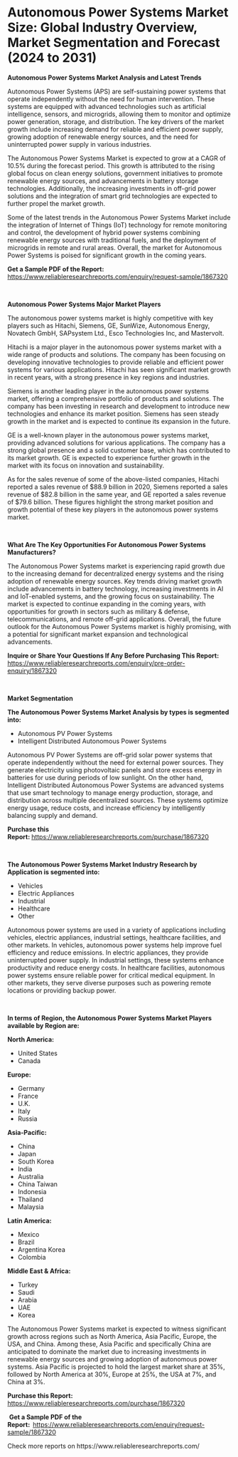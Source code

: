 <p><h1>Autonomous Power Systems Market Size: Global Industry Overview, Market Segmentation and Forecast (2024 to 2031)</h1></p><p><strong>Autonomous Power Systems Market Analysis and Latest Trends</strong></p>
<p><p>Autonomous Power Systems (APS) are self-sustaining power systems that operate independently without the need for human intervention. These systems are equipped with advanced technologies such as artificial intelligence, sensors, and microgrids, allowing them to monitor and optimize power generation, storage, and distribution. The key drivers of the market growth include increasing demand for reliable and efficient power supply, growing adoption of renewable energy sources, and the need for uninterrupted power supply in various industries.</p><p>The Autonomous Power Systems Market is expected to grow at a CAGR of 10.5% during the forecast period. This growth is attributed to the rising global focus on clean energy solutions, government initiatives to promote renewable energy sources, and advancements in battery storage technologies. Additionally, the increasing investments in off-grid power solutions and the integration of smart grid technologies are expected to further propel the market growth.</p><p>Some of the latest trends in the Autonomous Power Systems Market include the integration of Internet of Things (IoT) technology for remote monitoring and control, the development of hybrid power systems combining renewable energy sources with traditional fuels, and the deployment of microgrids in remote and rural areas. Overall, the market for Autonomous Power Systems is poised for significant growth in the coming years.</p></p>
<p><strong>Get a Sample PDF of the Report:&nbsp;</strong> <a href="https://www.reliableresearchreports.com/enquiry/request-sample/1867320">https://www.reliableresearchreports.com/enquiry/request-sample/1867320</a></p>
<p>&nbsp;</p>
<p><strong>Autonomous Power Systems Major Market Players</strong></p>
<p><p>The autonomous power systems market is highly competitive with key players such as Hitachi, Siemens, GE, SunWize, Autonomous Energy, Novatech GmbH, SAPsystem Ltd., Esco Technologies Inc, and Mastervolt. </p><p>Hitachi is a major player in the autonomous power systems market with a wide range of products and solutions. The company has been focusing on developing innovative technologies to provide reliable and efficient power systems for various applications. Hitachi has seen significant market growth in recent years, with a strong presence in key regions and industries.</p><p>Siemens is another leading player in the autonomous power systems market, offering a comprehensive portfolio of products and solutions. The company has been investing in research and development to introduce new technologies and enhance its market position. Siemens has seen steady growth in the market and is expected to continue its expansion in the future.</p><p>GE is a well-known player in the autonomous power systems market, providing advanced solutions for various applications. The company has a strong global presence and a solid customer base, which has contributed to its market growth. GE is expected to experience further growth in the market with its focus on innovation and sustainability.</p><p>As for the sales revenue of some of the above-listed companies, Hitachi reported a sales revenue of $88.9 billion in 2020, Siemens reported a sales revenue of $82.8 billion in the same year, and GE reported a sales revenue of $79.6 billion. These figures highlight the strong market position and growth potential of these key players in the autonomous power systems market.</p></p>
<p>&nbsp;</p>
<p><strong>What Are The Key Opportunities For Autonomous Power Systems Manufacturers?</strong></p>
<p><p>The Autonomous Power Systems market is experiencing rapid growth due to the increasing demand for decentralized energy systems and the rising adoption of renewable energy sources. Key trends driving market growth include advancements in battery technology, increasing investments in AI and IoT-enabled systems, and the growing focus on sustainability. The market is expected to continue expanding in the coming years, with opportunities for growth in sectors such as military & defense, telecommunications, and remote off-grid applications. Overall, the future outlook for the Autonomous Power Systems market is highly promising, with a potential for significant market expansion and technological advancements.</p></p>
<p><strong>Inquire or Share Your Questions If Any Before Purchasing This Report:</strong> <a href="https://www.reliableresearchreports.com/enquiry/pre-order-enquiry/1867320">https://www.reliableresearchreports.com/enquiry/pre-order-enquiry/1867320</a></p>
<p>&nbsp;</p>
<p><strong>Market Segmentation</strong></p>
<p><strong>The Autonomous Power Systems Market Analysis by types is segmented into:</strong></p>
<p><ul><li>Autonomous PV Power Systems</li><li>Intelligent Distributed Autonomous Power Systems</li></ul></p>
<p><p>Autonomous PV Power Systems are off-grid solar power systems that operate independently without the need for external power sources. They generate electricity using photovoltaic panels and store excess energy in batteries for use during periods of low sunlight. On the other hand, Intelligent Distributed Autonomous Power Systems are advanced systems that use smart technology to manage energy production, storage, and distribution across multiple decentralized sources. These systems optimize energy usage, reduce costs, and increase efficiency by intelligently balancing supply and demand.</p></p>
<p><strong>Purchase this Report:&nbsp;</strong><a href="https://www.reliableresearchreports.com/purchase/1867320">https://www.reliableresearchreports.com/purchase/1867320</a></p>
<p>&nbsp;</p>
<p><strong>The Autonomous Power Systems Market Industry Research by Application is segmented into:</strong></p>
<p><ul><li>Vehicles</li><li>Electric Appliances</li><li>Industrial</li><li>Healthcare</li><li>Other</li></ul></p>
<p><p>Autonomous power systems are used in a variety of applications including vehicles, electric appliances, industrial settings, healthcare facilities, and other markets. In vehicles, autonomous power systems help improve fuel efficiency and reduce emissions. In electric appliances, they provide uninterrupted power supply. In industrial settings, these systems enhance productivity and reduce energy costs. In healthcare facilities, autonomous power systems ensure reliable power for critical medical equipment. In other markets, they serve diverse purposes such as powering remote locations or providing backup power.</p></p>
<p>&nbsp;</p>
<p><strong>In terms of Region, the Autonomous Power Systems Market Players available by Region are:</strong></p>
<p>
    <p> <strong> North America: </strong>
        <ul>
            <li>United States</li>
            <li>Canada</li>
        </ul>
        </p> 
    <p> <strong> Europe: </strong>
        <ul>
            <li>Germany</li>
            <li>France</li>
            <li>U.K.</li>
            <li>Italy</li>
            <li>Russia</li>
        </ul>
        </p> 
    <p> <strong> Asia-Pacific: </strong>
        <ul>
            <li>China</li>
            <li>Japan</li>
            <li>South Korea</li>
            <li>India</li>
            <li>Australia</li>
            <li>China Taiwan</li>
            <li>Indonesia</li>
            <li>Thailand</li>
            <li>Malaysia</li>
        </ul>
        </p> 
    <p> <strong> Latin America: </strong>
        <ul>
            <li>Mexico</li>
            <li>Brazil</li>
            <li>Argentina Korea</li>
            <li>Colombia</li>
        </ul>
        </p> 
    <p> <strong> Middle East & Africa: </strong>
        <ul>
            <li>Turkey</li>
            <li>Saudi</li>
            <li>Arabia</li>
            <li>UAE</li>
            <li>Korea</li>
        </ul>
    </p>
    </p>
<p><p>The Autonomous Power Systems market is expected to witness significant growth across regions such as North America, Asia Pacific, Europe, the USA, and China. Among these, Asia Pacific and specifically China are anticipated to dominate the market due to increasing investments in renewable energy sources and growing adoption of autonomous power systems. Asia Pacific is projected to hold the largest market share at 35%, followed by North America at 30%, Europe at 25%, the USA at 7%, and China at 3%.</p></p>
<p><strong>Purchase this Report: </strong><a href="https://www.reliableresearchreports.com/purchase/1867320">https://www.reliableresearchreports.com/purchase/1867320</a></p>
<p>&nbsp;<strong>Get a Sample PDF of the Report:&nbsp;&nbsp;</strong><a href="https://www.reliableresearchreports.com/enquiry/request-sample/1867320">https://www.reliableresearchreports.com/enquiry/request-sample/1867320</a></p>
<p><strong></strong></p>
<p>Check more reports on https://www.reliableresearchreports.com/</p>